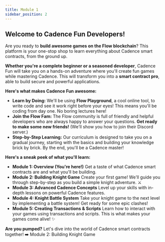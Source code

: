 ```yaml
---
title: Module 1
sidebar_position: 2
---
```


## Welcome to Cadence Fun Developers!

Are you ready to **build awesome games on the Flow blockchain**? This platform is your one-stop shop to learn everything about Cadence smart contracts, from the ground up.

**Whether you're a complete beginner or a seasoned developer**, Cadence Fun will take you on a hands-on adventure where you'll create fun games while mastering Cadence. This will transform you into a **smart contract pro**, able to build secure and powerful applications. ️

**Here's what makes Cadence Fun awesome:**

- **Learn by Doing:** We'll be using **Flow Playground**, a cool online tool, to write code and see it work right before your eyes! This means you'll be coding from day one. No boring lectures here!
- **Join the Flow Fam:** The Flow community is full of friendly and helpful developers who are always happy to answer your questions. **Get ready to make some new friends!** (We'll show you how to join their Discord server.)
- **Step-by-Step Learning:** Our curriculum is designed to take you on a gradual journey, starting with the basics and building your knowledge brick by brick. By the end, you'll be a Cadence master!

**Here's a sneak peek of what you'll learn:**

- **Module 1: Overview (You're here!)** Get a taste of what Cadence smart contracts are and what you'll be building.
- **Module 2: Building Knight Game** Create your first game! We'll guide you through step-by-step as you build a simple knight adventure. ⚔️
- **Module 3: Advanced Cadence Concepts** Level up your skills with in-depth lessons on powerful Cadence features.
- **Module 4: Knight Battle System** Take your knight game to the next level by implementing a battle system! Get ready for some epic clashes!
- **Module 5: Creating Transactions & Scripts** Learn how to interact with your games using transactions and scripts. This is what makes your games come alive! ✨

**Are you pumped?** Let's dive into the world of Cadence smart contracts together! ➡️ Module 2: Building Knight Game
